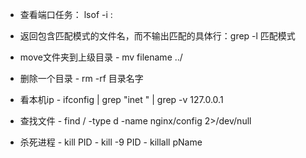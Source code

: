 + 查看端口任务： lsof -i :<port>

+ 返回包含匹配模式的文件名，而不输出匹配的具体行：grep -l 匹配模式

+ move文件夹到上级目录
	    - mv  filename ../
+ 删除一个目录
	    - rm -rf 目录名字
    
+ 看本机ip
	    - ifconfig | grep "inet " | grep -v 127.0.0.1
    
    
+ 查找文件
		- find / -type d -name nginx/config 2>/dev/null
    
    
+ 杀死进程
	    - kill PID
	    - kill -9 PID
	    - killall pName